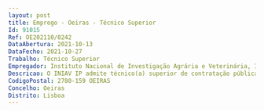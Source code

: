 ```yaml
--- 
layout: post
title: Emprego - Oeiras - Técnico Superior
Id: 91015
Ref: OE202110/0242
DataAbertura: 2021-10-13
DataFecho: 2021-10-27
Trabalho: Técnico Superior
Empregador: Instituto Nacional de Investigação Agrária e Veterinária, I.P.
Descricao: O INIAV IP admite técnico(a) superior de contratação pública para o Gabinete de Contratação e Aprovisionamento do Departamento de Recursos Financeiros e Patrimoniais, nas seguintes condições  PRINCIPAIS RESPONSABILIDADES •	No âmbito da aplicação do Código dos Contratos Públicos (CCP)  o	Elaborar as peças do procedimento, informações e notificações no decorrer dos procedimentos concursais o	Assegurar a instrução, o acompanhamento e a conclusão dos procedimentos previstos no CCP nas plataformas eletrónicas de contratação pública  o	Garantir o cumprimento das disposições legais relativas à contratação pública o	Participar como membro de júri dos procedimentos de aquisição o	Apoiar os Gestores de Contratos no controlo e execução dos contratos adjudicados  o	Controlar e assegurar o cumprimento dos prazos inerentes às várias fases do procedimento  o	Controlar a execução financeira dos contratos, nomeadamente receção e registo de faturas.•	Assegurar as tarefas necessárias ao bom funcionamento do serviço que necessitem da sua colaboração e exercer as demais funções ou atribuições que lhe são cometidas por lei, despachos ou deliberações, bem como outra determinação superior. PERFIL REQUERIDO •	Licenciatura, preferencialmente, nas áreas de Gestão, Economia, Administração Pública ou similar  •	Experiência profissional, em que se privilegia o desempenho efetivo de funções nas áreas de atividade relacionadas com as principais responsabilidades •	Formação profissional, em que se privilegiam as ações de formação relacionadas com as principais responsabilidades •	Conhecimentos de informática na ótica do utilizador (Ms Office) •	Experiência na utilização de plataformas de suporte à contratação pública  •	Elevada capacidade de organização e planeamento para executar tarefas múltiplas com prazos pré definidos •	Capacidade de trabalho, de cooperação em equipa e de relacionamento interpessoal •	O percurso profissional anterior deve revelar uma conduta orientada por elevados padrões de ética profissional.  PROPORCIONAMOS •	A possibilidade de trabalhar numa Instituição de referência a nível nacional e internacional, que privilegia a realização e o desenvolvimento profissional dos seus colaboradores  •	A possibilidade de exercer funções em regime de teletrabalho.
CodigoPostal: 2780-159 OEIRAS
Concelho: Oeiras
Distrito: Lisboa
--- 
```

